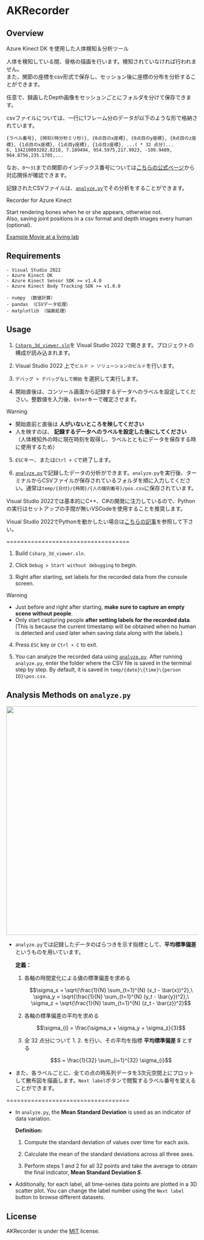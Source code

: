 # AKRecorder
## Overview
Azure Kinect DK を使用した人体検知＆分析ツール

人体を検知している間、骨格の描画を行います。検知されていなければ行われません。<br>また、関節の座標をcsv形式で保存し、セッション後に座標の分布を分析することができます。

任意で、録画したDepth画像をセッションごとにフォルダを分けて保存できます。

csvファイルについては、一行に1フレーム分のデータが以下のような形で格納されています。
```csv
{ラベル番号}, {時刻(時分秒ミリ秒)}, {0点目のx座標}, {0点目のy座標}, {0点目のz座標}, {1点目のx座標}, {1点目y座標}, {1点目z座標}, ...( * 32 点分)...
6, 134210093202.8218, 7.189494, 954.5975,217.9923, -109.9409, 964.8756,235.1705,...
```
なお、`0`～`31`までの関節のインデックス番号については[こちらの公式ページ](https://learn.microsoft.com/ja-jp/previous-versions/azure/kinect-dk/body-joints)から対応関係が確認できます。

記録されたCSVファイルは、[`analyze.py`](analyze.py)でその分析をすることができます。

Recorder for Azure Kinect

Start rendering bones when he or she appears, otherwise not.<br>
Also, saving joint positions in a csv format and depth images every human (optional).

[Example Movie at a living lab](https://youtu.be/yrhxCEUvvkY)

## Requirements
```
- Visual Studio 2022
- Azure Kinect DK
- Azure Kinect Sensor SDK >= v1.4.0
- Azure Kinect Body Tracking SDK >= v1.0.0

- numpy （数値計算）
- pandas （CSVデータ処理）
- matplotlib （描画処理）
```

## Usage
1. [`Csharp_3d_viewer.sln`](Csharp_3d_viewer.sln)を Visual Studio 2022 で開きます。プロジェクトの構成が読み込まれます。

2. Visual Studio 2022 上で`ビルド > ソリューションのビルド`を行います。

3. `デバッグ > デバッグなしで開始` を選択して実行します。

4. 開始直後は、コンソール画面から記録するデータへのラベルを設定してください。整数値を入力後、`Enter`キーで確定させます。 
> [!WARNING]
> - 開始直前と直後は **人がいないところを映してください**
> - 人を映すのは、 **記録するデータへのラベルを設定した後にしてください**
>（人体検知外の時に現在時刻を取得し、ラベルとともにデータを保存する時に使用するため）

5. `ESC`キー、または`Ctrl + C`で終了します。

6. [`analyze.py`](analyze.py)で記録したデータの分析ができます。`analyze.py`を実行後、ターミナルからCSVファイルが保存されているフォルダを順に入力してください。通常は`temp/{日付}/{時間}/{人の識別番号}/pos.csv`に保存されています。

Visual Studio 2022では基本的にC++、C#の開発に注力しているので、Pythonの実行はセットアップの手間が無いVSCodeを使用することを推奨します。

Visual Studio 2022でPythonを動かしたい場合は[こちらの記事](https://zenn.dev/mom/articles/4fd7c02bcc9087)を参照して下さい。

===================================

1. Build `Csharp_3d_viewer.sln`.

2. Click `Debug > Start without debugging` to begin.

3. Right after starting, set labels for the recorded data from the console screen.
> [!WARNING]
> - Just before and right after starting, **make sure to capture an empty scene without people**.
> - Only start capturing people **after setting labels for the recorded data**.
> (This is because the current timestamp will be obtained when no human is detected and used later when saving data along with the labels.)

4. Press `ESC` key or `Ctrl + C` to exit.

5. You can analyze the recorded data using [`analyze.py`](analyze.py). After running `analyze.py`, enter the folder where the CSV file is saved in the terminal step by step. By default, it is saved in `temp/{date}\{time}\{person ID}\pos.csv`.


## Analysis Methods on `analyze.py`
<p align="center"><img src="https://github.com/user-attachments/assets/cc3e8316-b27f-4b0e-b142-58077ceecd7f" width="600"></p>

- `analyze.py`では記録したデータのばらつきを示す指標として、**平均標準偏差** というものを用いています。

    **定義：**
    1. 各軸の時間変化による値の標準偏差を求める

        $$\sigma_x = \sqrt{\frac{1}{N} \sum_{t=1}^{N} (x_t - \bar{x})^2},\ \sigma_y = \sqrt{\frac{1}{N} \sum_{t=1}^{N} (y_t - \bar{y})^2},\ \sigma_z = \sqrt{\frac{1}{N} \sum_{t=1}^{N} (z_t - \bar{z})^2}$$

    2. 各軸の標準偏差の平均を求める

        $$\sigma_{i} = \frac{\sigma_x + \sigma_y + \sigma_z}{3}$$

    3. 全 $32$ 点分について 1. 2. を行い、その平均を指標 **平均標準偏差 $S$** とする

        $$S = \frac{1}{32} \sum_{i=1}^{32} \sigma_{i}$$

- また、各ラベルごとに、全ての点の時系列データを3次元空間上にプロットして散布図を描画します。`Next label`ボタンで閲覧するラベル番号を変えることができます。

===================================

- In `analyze.py`, the **Mean Standard Deviation** is used as an indicator of data variation.

    **Definition:**
    1. Compute the standard deviation of values over time for each axis.

    2. Calculate the mean of the standard deviations across all three axes.

    3. Perform steps 1 and 2 for all $32$ points and take the average to obtain the final indicator, **Mean Standard Deviation $S$**.

- Additionally, for each label, all time-series data points are plotted in a 3D scatter plot. You can change the label number using the `Next label` button to browse different datasets.

## License
AKRecorder is under the [MIT](LICENSE) license.

